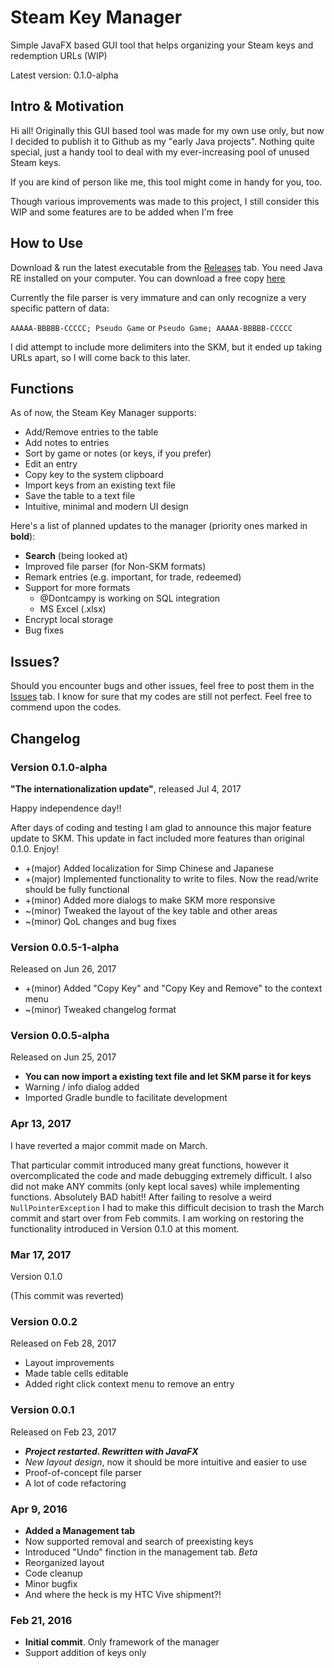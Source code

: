 # Steam Key Manager
Simple JavaFX based GUI tool that helps organizing your Steam keys and redemption URLs (WIP)

Latest version: 0.1.0-alpha

## Intro & Motivation
Hi all! Originally this GUI based tool was made for my own use only, but now I decided to publish it to Github as my "early Java projects". Nothing quite special, just a handy tool to deal with my ever-increasing pool of unused Steam keys.

If you are kind of person like me, this tool might come in handy for you, too. 

Though various improvements was made to this project, I still consider this WIP and some features are to be added when I'm free

## How to Use
Download & run the latest executable from the [Releases] tab. You need Java RE installed on your computer. You can 
download a free copy [here]

Currently the file parser is very immature and can only recognize a very specific pattern of data:

`AAAAA-BBBBB-CCCCC; Pseudo Game` or `Pseudo Game; AAAAA-BBBBB-CCCCC`

I did attempt to include more delimiters into the SKM, but it ended up taking URLs apart, so I will come back to this later.

## Functions
As of now, the Steam Key Manager supports:
- Add/Remove entries to the table
- Add notes to entries
- Sort by game or notes (or keys, if you prefer)
- Edit an entry
- Copy key to the system clipboard
- Import keys from an existing text file
- Save the table to a text file
- Intuitive, minimal and modern UI design

Here's a list of planned updates to the manager (priority ones marked in **bold**):
- **Search** (being looked at)
- Improved file parser (for Non-SKM formats)
- Remark entries (e.g. important, for trade, redeemed)
- Support for more formats
    - @Dontcampy is working on SQL integration
    - MS Excel (.xlsx)
- Encrypt local storage
- Bug fixes

## Issues? 
Should you encounter bugs and other issues, feel free to post them in the [Issues] tab.
I know for sure that my codes are still not perfect. Feel free to commend upon the codes.

## Changelog
### Version 0.1.0-alpha
**"The internationalization update"**, released Jul 4, 2017

Happy independence day!!

After days of coding and testing I am glad to announce this major feature update to SKM. 
This update in fact included more features than original 0.1.0. Enjoy!

- +(major) Added localization for Simp Chinese and Japanese
- +(major) Implemented functionality to write to files. Now the read/write should be fully functional
- +(minor) Added more dialogs to make SKM more responsive
- ~(minor) Tweaked the layout of the key table and other areas
- ~(minor) QoL changes and bug fixes


### Version 0.0.5-1-alpha
Released on Jun 26, 2017
- +(minor) Added "Copy Key" and "Copy Key and Remove" to the context menu
- ~(minor) Tweaked changelog format

### Version 0.0.5-alpha
Released on Jun 25, 2017

- **You can now import a existing text file and let SKM parse it for keys**
- Warning / info dialog added
- Imported Gradle bundle to facilitate development

### Apr 13, 2017
I have reverted a major commit made on March. 

That particular commit introduced many great functions, however it overcomplicated the code and made debugging
extremely difficult. I also did not make ANY commits (only kept local saves) while implementing functions.
Absolutely BAD habit!! After failing to resolve a weird `NullPointerException` I had to make
 this difficult decision to trash the March commit and start over from Feb commits.
 I am working on restoring the functionality introduced in Version 0.1.0 at this moment.

### Mar 17, 2017
Version 0.1.0

(This commit was reverted)

### Version 0.0.2
Released on Feb 28, 2017
- Layout improvements
- Made table cells editable
- Added right click context menu to remove an entry
### Version 0.0.1
Released on Feb 23, 2017
- ***Project restarted. Rewritten with JavaFX***
- *New layout design*, now it should be more intuitive and easier to use
- Proof-of-concept file parser
- A lot of code refactoring
### Apr 9, 2016
- **Added a Management tab**
- Now supported removal and search of preexisting keys
- Introduced "Undo" finction in the management tab. *Beta*
- Reorganized layout
- Code cleanup
- Minor bugfix
- And where the heck is my HTC Vive shipment?!
### Feb 21, 2016
- **Initial commit**. Only framework of the manager
- Support addition of keys only

[Issues]: <https://github.com/l19980623/SteamKeyManager/issues>
[Releases]: <https://github.com/l19980623/SteamKeyManager/releases>
[here]: <https://java.com/download>